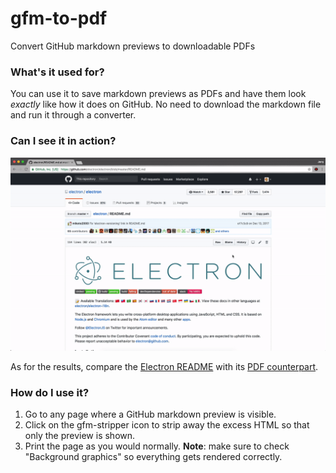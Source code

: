 # gfm-to-pdf
Convert GitHub markdown previews to downloadable PDFs

### What's it used for?
You can use it to save markdown previews as PDFs and have them look _exactly_ like how it does on GitHub. No need to download the markdown file and run it through a converter.

### Can I see it in action?
![](demo.gif)

As for the results, compare the [Electron README](https://github.com/electron/electron/blob/master/README.md) with its [PDF counterpart](https://github.com/jerry1100/gfm-stripper/raw/master/example-readme.pdf).

### How do I use it?
1. Go to any page where a GitHub markdown preview is visible.
2. Click on the gfm-stripper icon to strip away the excess HTML so that only the preview is shown.
3. Print the page as you would normally. __Note__: make sure to check "Background graphics" so everything gets rendered correctly.
